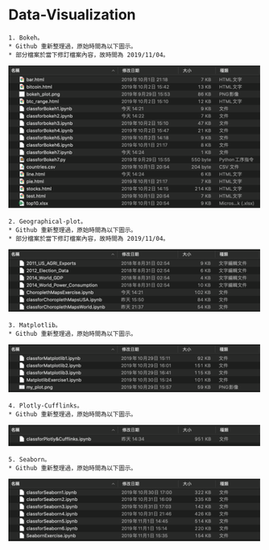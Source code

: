 # Data-Visualization
	1. Bokeh。
	* Github 重新整理過，原始時間為以下圖示。
	* 部分檔案於當下修訂檔案內容，故時間為 2019/11/04。
<img  width = 500 src="https://github.com/LiuHaoLung/Date-image/blob/master/Bokeh.png"/>

	2. Geographical-plot。
	* Github 重新整理過，原始時間為以下圖示。
	* 部分檔案於當下修訂檔案內容，故時間為 2019/11/04。
<img  width = 500 src="https://github.com/LiuHaoLung/Date-image/blob/master/Geographical-plot.png"/>
	
	3. Matplotlib。
	* Github 重新整理過，原始時間為以下圖示。
<img  width = 500 src="https://github.com/LiuHaoLung/Date-image/blob/master/Matplotlib.png"/>
	
	4. Plotly-Cufflinks。
	* Github 重新整理過，原始時間為以下圖示。
<img  width = 500 src="https://github.com/LiuHaoLung/Date-image/blob/master/Plotly-Cufflinks.png"/>

	5. Seaborn。
	* Github 重新整理過，原始時間為以下圖示。
<img  width = 500 src="https://github.com/LiuHaoLung/Date-image/blob/master/Seaborn.png"/>

	
	


